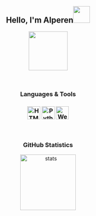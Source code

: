 <h2 align="center">Hello, I'm Alperen<img src="https://i.hizliresim.com/ddgfjx7.gif" width="45px"></h2>
<p align="center">
  <a href="https://discord.com/users/479949390950301696" target"blank_"><img src="https://i.hizliresim.com/1d4zcyh.png" width="105px"></a>
  <!---<a href="https://github.com/Alperen-cpu" target"blank_"><img src="https://i.hizliresim.com/581yx2q.png" width="52px"></a> --->
</p>
<br />
<h3 align="center">Languages & Tools<h3>
<p align="center">
<img align="center" alt="HTML5, CSS, PHP, MYSQL" width="35px" src="https://www.freepnglogos.com/uploads/php-logo-png/php-logo-html-css-php-mysql-logo-png-transparent-14.png"/>
<img align="center" alt="Python" width="35px" src="https://upload.wikimedia.org/wikipedia/commons/thumb/f/f8/Python_logo_and_wordmark.svg/1200px-Python_logo_and_wordmark.svg.png" />
<img align="center" alt="Web Pentest" width="35px" src="https://pbs.twimg.com/profile_images/684304046975483904/i8NbiURh.jpg">
</p>

<br/>
<h3 align="center">GitHub Statistics</h3>
<p align="center">
  <img src="https://github-readme-stats.vercel.app/api?username=Alperen-cpu&count_private=true&show_icons=true&theme=dark&hide_border=true" width="%100" height="150px" alt="stats" />
</p>
